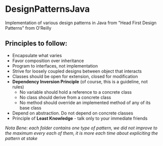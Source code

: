# DesignPatternsJava
Implementation of various design patterns in Java from "Head First Design Patterns" from O'Reilly

## Principles to follow:

* Encapsulate what varies
* Favor composition over inheritance
* Program to interfaces, not implementation
* Strive for loosely coupled designs between object that interacts
* Classes should be open for extension, closed for modification
* **Dependency Inversion Principle** (of course, this is a guideline, not rules)
  - No variable should hold a reference to a concrete class
  - No class should derive from a concrete class
  - No method should override an implemented method of any of its base class
* Depend on abstraction. Do not depend on concrete classes
* Principle of **Least Knowledge** - talk only to your immediate friends

*Nota Bene: each folder contains one type of pattern, we did not improve to the maximum every each
of them, it is more each time about expliciting the pattern at stake*
